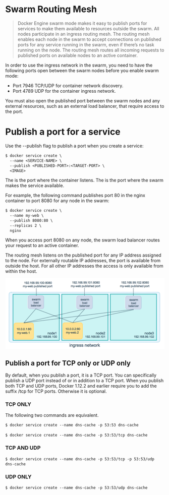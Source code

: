 Swarm Routing Mesh
=========

>Docker Engine swarm mode makes it easy to publish ports for services to make them available to resources outside the swarm. All nodes participate in an ingress routing mesh. The routing mesh enables each node in the swarm to accept connections on published ports for any service running in the swarm, even if there’s no task running on the node. The routing mesh routes all incoming requests to published ports on available nodes to an active container.

In order to use the ingress network in the swarm, you need to have the following ports open between the swarm nodes before you enable swarm mode:

* Port 7946 TCP/UDP for container network discovery.
* Port 4789 UDP for the container ingress network.

You must also open the published port between the swarm nodes and any external resources, such as an external load balancer, that require access to the port.

# Publish a port for a service
Use the --publish flag to publish a port when you create a service:

```shell
$ docker service create \
  --name <SERVICE-NAME> \
  --publish <PUBLISHED-PORT>:<TARGET-PORT> \
  <IMAGE>
```

The <TARGET-PORT> is the port where the container listens. The <PUBLISHED-PORT> is the port where the swarm makes the service available.

For example, the following command publishes port 80 in the nginx container to port 8080 for any node in the swarm:

```
$ docker service create \
  --name my-web \
  --publish 8080:80 \
  --replicas 2 \
  nginx
```
When you access port 8080 on any node, the swarm load balancer routes your request to an active container.

The routing mesh listens on the published port for any IP address assigned to the node. For externally routable IP addresses, the port is available from outside the host. For all other IP addresses the access is only available from within the host.

![ingress-routing-mesh](/images/2017/07/ingress-routing-mesh.png)

## Publish a port for TCP only or UDP only
By default, when you publish a port, it is a TCP port. You can specifically publish a UDP port instead of or in addition to a TCP port. When you publish both TCP and UDP ports, Docker 1.12.2 and earlier require you to add the suffix /tcp for TCP ports. Otherwise it is optional.

### TCP ONLY

The following two commands are equivalent.
```shell
$ docker service create --name dns-cache -p 53:53 dns-cache

$ docker service create --name dns-cache -p 53:53/tcp dns-cache
```

### TCP AND UDP
```shell
$ docker service create --name dns-cache -p 53:53/tcp -p 53:53/udp dns-cache
```

### UDP ONLY
```shell
$ docker service create --name dns-cache -p 53:53/udp dns-cache
```
